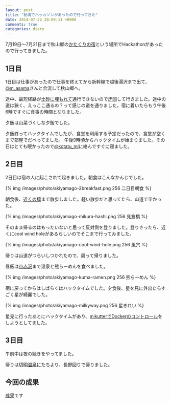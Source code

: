 ```yaml
---
layout: post
title: "秘境でハッカソンがあったので行ってきた"
date: 2014-07-22 20:09:11 +0900
comments: true
categories: diary
---
```


7月19日〜7月21日まで秋山郷の[かたくりの宿](https://www.google.co.jp/maps/place/%E3%81%8B%E3%81%9F%E3%81%8F%E3%82%8A%E3%81%AE%E5%AE%BF/@36.9184265,138.6375958,18z/data=!4m2!3m1!1s0x0:0xec3b9141469e30fc)という場所でHackathonがあったので行ってきました。

## 1日目
1日目は仕事があったので仕事を終えてから新幹線で越後湯沢まで出て、[@m_asama](https://twitter.com/m_asama)さんと合流して秋山郷へ。

途中、最短経路が[土砂に埋もれて](http://www.city.tokamachi.lg.jp/page/10040200057.html)通行できないので[迂回](http://www.pref.niigata.lg.jp/tokamachi_seibi/1356771341657.html)して行きました。途中の道は狹く、えっここ通るの？って感じの道を通りました。宿に着いたらもう午後6時ですぐに食事の時間となりました。

夕飯は山菜づくしな夕飯でした。

夕飯終ってハックタイムでしたが、食堂を利用する予定だったので、食堂が空くまで部屋でだべってました。
午後9時頃からハックタイムが始まりました。その日はとても眠かったので[@kotatu_mi](https://twitter.com/kotatsu_mi)に絡んですぐに寝ました。

## 2日目
2日目は宿の人に起こされて起きました。朝食はこんなかんじでした。

{% img /images/photo/akiyamago-2breakfast.png 256 二日目朝食 %}

朝食後、[近くの橋](https://www.google.co.jp/maps/place/%E8%A6%8B%E5%80%89%E6%A9%8B/@36.91872,138.637115,17z/data=!3m1!4b1!4m2!3m1!1s0x5ff601b97e1ba7bb:0x1577cfb29a624fa7)まで散歩しました。軽い散歩だと思ってたら、山道で辛かった。

{% img /images/photo/akiyamago-mikura-hashi.png 256 見倉橋 %}

そのまま帰るのはもったいないと思って反対側を登りました。登りきったら、近くにcool wind holeがあるらしいのでそこまで行ってみました。

{% img /images/photo/akiyamago-cool-wind-hole.png 256 風穴 %}

帰りは山道がつらいしつかれたので、周って帰りました。

昼飯は[小赤沢](https://www.google.co.jp/maps/place/%E6%A5%BD%E9%A4%8A%E9%A4%A8/@36.9179309,138.6369755,13z/data=!4m5!1m2!2m1!1z5bCP6LWk5rKi!3m1!1s0x601dff32c6304d99:0xaacce4d76fa870ff)まで温泉と熊らーめんを食べました。

{% img /images/photo/akiyamago-kuma-ramen.png 256 熊らーめん %}

宿に戻ってからはしばらくはハックタイムでした。夕食後、星を見に外出たらすごく星が綺麗でした。

{% img /images/photo/akiyamago-milkyway.png 256 星きれい %}

星見に行ったあとにハックタイムがあり、[mikutterでDockerのコントロール](https://github.com/katsyoshi/mikutter-docker)をしようとしてました。

## 3日目

午前中は夜の続きをやってました。

帰りは[切明温泉](https://www.google.co.jp/maps/place/%E5%88%87%E6%98%8E%E6%B8%A9%E6%B3%89/@36.8097569,138.6200903,18z/data=!4m7!1m4!3m3!1s0x601dff32c6304d99:0xaacce4d76fa870ff!2z5qW96aSK6aSo!3b1!3m1!1s0x0:0x30280b0e98e9ad4a)にたちより、長野回りで帰りました。

## 今回の成果

[成果](https://www.google.co.jp/search?q=%E6%88%90%E6%9E%9C%E4%BD%95%E3%82%82%E3%81%82%E3%82%8A%E3%81%BE%E3%81%9B%E3%82%93%E3%81%A7%E3%81%97%E3%81%9F%E3%83%BC&newwindow=1&espv=2&source=lnms&tbm=isch&sa=X&ei=gmjOU9KXOcne8AXRl4KYCg&ved=0CAYQ_AUoAQ&biw=1166&bih=986#facrc=_&imgdii=_&imgrc=tETgdA-yYjU4tM%253A%3BqWbTS9xBjlMpPM%3Bhttp%253A%252F%252Ftubagra.com%252Ftbg-wp%252Fwp-content%252Fuploads%252F2013%252F06%252F0213.jpg%3Bhttp%253A%252F%252Ftubagra.com%252F16457%252F%3B600%3B490)です
